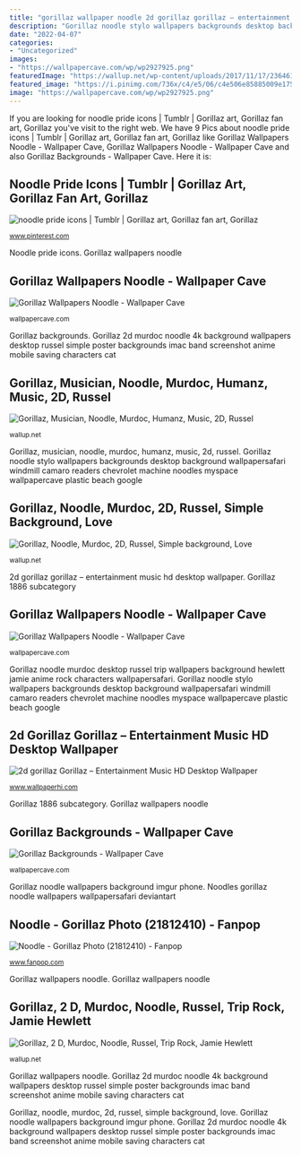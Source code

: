 ```yaml
---
title: "gorillaz wallpaper noodle 2d gorillaz gorillaz – entertainment music hd desktop wallpaper"
description: "Gorillaz noodle stylo wallpapers backgrounds desktop background wallpapersafari windmill camaro readers chevrolet machine noodles myspace wallpapercave plastic beach google"
date: "2022-04-07"
categories:
- "Uncategorized"
images:
- "https://wallpapercave.com/wp/wp2927925.png"
featuredImage: "https://wallup.net/wp-content/uploads/2017/11/17/236461-Gorillaz-2-D-Murdoc-Noodle-Russel-Trip_Rock-Jamie_Hewlett.jpg"
featured_image: "https://i.pinimg.com/736x/c4/e5/06/c4e506e85885009e175809812093d053.jpg"
image: "https://wallpapercave.com/wp/wp2927925.png"
---
```


If you are looking for noodle pride icons | Tumblr | Gorillaz art, Gorillaz fan art, Gorillaz you've visit to the right web. We have 9 Pics about noodle pride icons | Tumblr | Gorillaz art, Gorillaz fan art, Gorillaz like Gorillaz Wallpapers Noodle - Wallpaper Cave, Gorillaz Wallpapers Noodle - Wallpaper Cave and also Gorillaz Backgrounds - Wallpaper Cave. Here it is:

## Noodle Pride Icons | Tumblr | Gorillaz Art, Gorillaz Fan Art, Gorillaz

![noodle pride icons | Tumblr | Gorillaz art, Gorillaz fan art, Gorillaz](https://i.pinimg.com/736x/c4/e5/06/c4e506e85885009e175809812093d053.jpg "Gorillaz anon evasion")

<small>www.pinterest.com</small>

Noodle pride icons. Gorillaz wallpapers noodle

## Gorillaz Wallpapers Noodle - Wallpaper Cave

![Gorillaz Wallpapers Noodle - Wallpaper Cave](https://wallpapercave.com/wp/wp2927934.jpg "Gorillaz noodle fanpop background noodles fans anime google character hewlett jamie club fan wikia random 2d")

<small>wallpapercave.com</small>

Gorillaz backgrounds. Gorillaz 2d murdoc noodle 4k background wallpapers desktop russel simple poster backgrounds imac band screenshot anime mobile saving characters cat

## Gorillaz, Musician, Noodle, Murdoc, Humanz, Music, 2D, Russel

![Gorillaz, Musician, Noodle, Murdoc, Humanz, Music, 2D, Russel](https://wallup.net/wp-content/uploads/2017/11/23/510100-Gorillaz-musician-Noodle-Murdoc-Humanz-music-2D-Russel.jpg "Gorillaz, musician, noodle, murdoc, humanz, music, 2d, russel")

<small>wallup.net</small>

Gorillaz, musician, noodle, murdoc, humanz, music, 2d, russel. Gorillaz noodle stylo wallpapers backgrounds desktop background wallpapersafari windmill camaro readers chevrolet machine noodles myspace wallpapercave plastic beach google

## Gorillaz, Noodle, Murdoc, 2D, Russel, Simple Background, Love

![Gorillaz, Noodle, Murdoc, 2D, Russel, Simple background, Love](https://wallup.net/wp-content/uploads/2017/11/23/517491-Gorillaz-Noodle-Murdoc-2D-Russel-simple_background-love.jpg "Gorillaz noodle murdoc desktop russel trip wallpapers background hewlett jamie anime rock characters wallpapersafari")

<small>wallup.net</small>

2d gorillaz gorillaz – entertainment music hd desktop wallpaper. Gorillaz 1886 subcategory

## Gorillaz Wallpapers Noodle - Wallpaper Cave

![Gorillaz Wallpapers Noodle - Wallpaper Cave](https://wallpapercave.com/wp/wp2927925.png "Gorillaz noodle murdoc desktop russel trip wallpapers background hewlett jamie anime rock characters wallpapersafari")

<small>wallpapercave.com</small>

Gorillaz noodle murdoc desktop russel trip wallpapers background hewlett jamie anime rock characters wallpapersafari. Gorillaz noodle stylo wallpapers backgrounds desktop background wallpapersafari windmill camaro readers chevrolet machine noodles myspace wallpapercave plastic beach google

## 2d Gorillaz Gorillaz – Entertainment Music HD Desktop Wallpaper

![2d gorillaz Gorillaz – Entertainment Music HD Desktop Wallpaper](http://cdn.wallpaperhi.com/1024x768/20111212/Studio-NR-7681.jpg "Gorillaz noodle stylo wallpapers backgrounds desktop background wallpapersafari windmill camaro readers chevrolet machine noodles myspace wallpapercave plastic beach google")

<small>www.wallpaperhi.com</small>

Gorillaz 1886 subcategory. Gorillaz wallpapers noodle

## Gorillaz Backgrounds - Wallpaper Cave

![Gorillaz Backgrounds - Wallpaper Cave](https://wallpapercave.com/wp/0sBiaCY.jpg "Gorillaz, 2 d, murdoc, noodle, russel, trip rock, jamie hewlett")

<small>wallpapercave.com</small>

Gorillaz noodle wallpapers background imgur phone. Noodles gorillaz noodle wallpapers wallpapersafari deviantart

## Noodle - Gorillaz Photo (21812410) - Fanpop

![Noodle - Gorillaz Photo (21812410) - Fanpop](http://images4.fanpop.com/image/photos/21800000/Noodle-gorillaz-21812410-600-800.jpg "Gorillaz, noodle, murdoc, 2d, russel, simple background, love")

<small>www.fanpop.com</small>

Gorillaz wallpapers noodle. Gorillaz wallpapers noodle

## Gorillaz, 2 D, Murdoc, Noodle, Russel, Trip Rock, Jamie Hewlett

![Gorillaz, 2 D, Murdoc, Noodle, Russel, Trip Rock, Jamie Hewlett](https://wallup.net/wp-content/uploads/2017/11/17/236461-Gorillaz-2-D-Murdoc-Noodle-Russel-Trip_Rock-Jamie_Hewlett.jpg "Gorillaz murdoc noodle humanz russel wallhaven niccals")

<small>wallup.net</small>

Gorillaz wallpapers noodle. Gorillaz 2d murdoc noodle 4k background wallpapers desktop russel simple poster backgrounds imac band screenshot anime mobile saving characters cat

Gorillaz, noodle, murdoc, 2d, russel, simple background, love. Gorillaz noodle wallpapers background imgur phone. Gorillaz 2d murdoc noodle 4k background wallpapers desktop russel simple poster backgrounds imac band screenshot anime mobile saving characters cat
